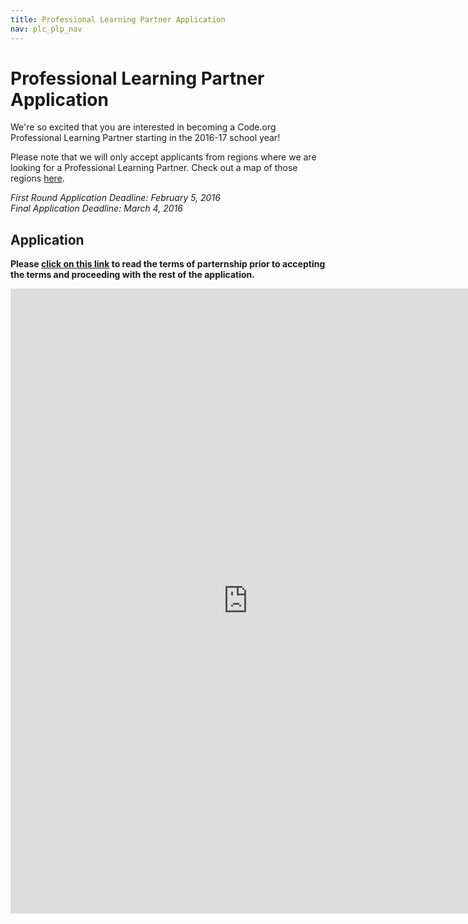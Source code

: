 ```yaml
---
title: Professional Learning Partner Application
nav: plc_plp_nav
---
```


# Professional Learning Partner Application #

We're so excited that you are interested in becoming a Code.org Professional Learning Partner starting in the 2016-17 school year! 

Please note that we will only accept applicants from regions where we are looking for a Professional Learning Partner. Check out a map of those regions <a href="/educate/plc/plp#partners" target=_blank>here</a>.

*First Round Application Deadline: February 5, 2016*
<br>*Final Application Deadline: March 4, 2016*</br>

## Application ##

**Please <a href="/educate/plc/plp-terms" target=_blank>click on this link</a> to read the terms of parternship prior to accepting the terms and proceeding with the rest of the application.** 

<iframe src="https://docs.google.com/forms/d/1gI1xMPpZ4rtYAPURI68o3a_qQVtynFnwF-yB9ZPXwuY/viewform?embedded=true" width="760" height="1000" frameborder="0" marginheight="0" marginwidth="0">Loading...</iframe>
